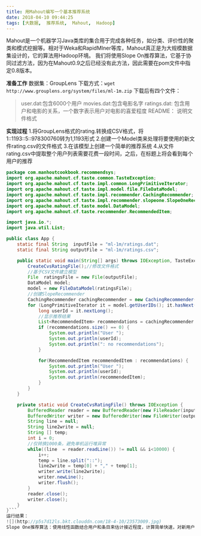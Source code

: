 ```yaml
---
title: 用Mahout编写一个基本推荐系统
date: 2018-04-10 09:44:25
tags: [大数据,  推荐系统,  Mahout,  Hadoop]
---
```


Mahout是一个机器学习Java类库的集合用于完成各种任务，如分类、评价性的聚类和模式挖掘等。相对于Weka和RapidMIner等库，Mahout真正是为大规模数据集设计的，它的算法用Hadoop环境。
我们将使用Slope On推荐算法，它基于协同过滤方法，因为在Mahout0.9之后已经没有此方法，因此需要在pom文件中指定0.8版本。
<!-- more-->
**准备工作**
数据集：GroupLens
下载方式：`wget http://www.grouplens.org/system/files/ml-1m.zip`
下载后有四个文件：
> user.dat:包含6000个用户
> movies.dat:包含电影名字
> ratings.dat: 包含用户和电影的关系，一个数字表示用户对电影的喜爱程度
> README： 说明文件格式

**实现过程**
1.将GroupLens格式的rating.转换成CSV格式，将1::1193::5::978300760转为1,1193形式
2.创建一个Model类来处理将要使用的新文件rating.csv的文件格式
3.在该模型上创建一个简单的推荐系统
4.从文件rating.csv中提取整个用户列表需要花费一段时间，之后，在标题上将会看到每个用户的推荐

```java
package com.manhoutcookbook.recommendsys;
import org.apache.mahout.cf.taste.common.TasteException;
import org.apache.mahout.cf.taste.impl.common.LongPrimitiveIterator;
import org.apache.mahout.cf.taste.impl.model.file.FileDataModel;
import org.apache.mahout.cf.taste.impl.recommender.CachingRecommender;
import org.apache.mahout.cf.taste.impl.recommender.slopeone.SlopeOneRecommender;
import org.apache.mahout.cf.taste.model.DataModel;
import org.apache.mahout.cf.taste.recommender.RecommendedItem;

import java.io.*;
import java.util.List;

public class App {
    static final String  inputFile = "ml-1m/ratings.dat";
    static final String outputFile = "ml-1m/ratings.csv";

    public static void main(String[] args) throws IOException, TasteException {
        CreateCvsRatingFile();//修改文件格式
        //基于CSV文件建立模型
        File  ratingsFile = new File(outputFile);
        DataModel model;
        model = new FileDataModel(ratingsFile);
        //创建SlopeRecommender
        CachingRecommender cachingRecommender = new CachingRecommender(new SlopeOneRecommender(model));
        for (LongPrimitiveIterator it = model.getUserIDs(); it.hasNext(); ) {
            long userId = it.nextLong();
            //显示推荐结果
            List<RecommendedItem> recommendations = cachingRecommender.recommend(userId, 10);
            if (recommendations.size() == 0) {
                System.out.println("User ");
                System.out.println(userId);
                System.out.println(": no recommendations");
            }

            for(RecommendedItem recommendedItem : recommendations) {
                System.out.println("User ");
                System.out.println(userId);
                System.out.println(recommendedItem);
            }
        }
    }

    private static void CreateCvsRatingFile() throws IOException {
        BufferedReader reader = new BufferedReader(new FileReader(inputFile));
        BufferedWriter writer = new BufferedWriter(new FileWriter(outputFile));
        String line = null;
        String line2write = null;
        String [] temp;
        int i = 0;
        //仅转换1000条，避免单机运行堆异常
        while((line  = reader.readLine()) != null && i<10000) {
            i++;
            temp = line.split("::");
            line2write = temp[0] + "," + temp[1];
            writer.write(line2write);
            writer.newLine();
            writer.flush();
        }
        reader.close();
        writer.close();
    }
}```
运行结果：
![](http://p5s7d12ls.bkt.clouddn.com/18-4-10/23573009.jpg)
Slope One推荐算法：使用线性函数结合用户和条目来估计接近程度，计算简单快速，对新用户推荐效果不错

